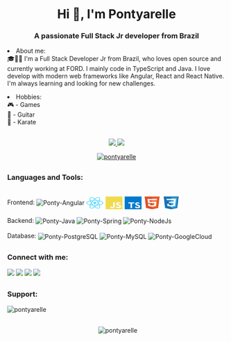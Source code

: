 ##

<h1 align="center">Hi 👋, I'm Pontyarelle</h1>
<h3 align="center">A passionate Full Stack Jr developer from Brazil</h3>
   
<li>About me:</li>
   🎓👨‍🎓 I'm a Full Stack Developer Jr from Brazil, who loves open source and currently working at FORD. 
   I mainly code in TypeScript and Java. I love develop with modern web frameworks like Angular, React and React Native. 
   I'm always learning and looking for new challenges.

<p></p>
<li>Hobbies:</li>
   🎮 - Games <br>
   🎸 - Guitar <br>
   🥋 - Karate <br>
   
 ##

<div align="center">
   <a href="https://github.com/pontyarelle">
   <img height="160em" src="https://github-readme-stats.vercel.app/api?username=pontyarelle&show_icons=true&theme=dracula&include_all_commits=true&count_private=true"/>
   <img height="160em" src="https://github-readme-stats.vercel.app/api/top-langs/?username=pontyarelle&layout=compact&langs_count=7&theme=dracula"/>
   <p align="center"> <a href="https://github.com/ryo-ma/github-profile-trophy"><img src="https://github-profile-trophy.vercel.app/?username=pontyarelle" alt="pontyarelle" /></a></p>
</div>

 ##
   
<h3 align="left">Languages and Tools:</h3> 
<div style="display: inline_block"><br>
   Frontend:
   <img align="center" alt="Ponty-Angular" height="30" width="40" src="https://cdn.jsdelivr.net/gh/devicons/devicon/icons/angularjs/angularjs-original.svg">
   <img align="center" alt="Ponty-React" height="30" width="40" src="https://raw.githubusercontent.com/devicons/devicon/master/icons/react/react-original.svg">
   <img align="center" alt="Ponty-Js" height="30" width="40" src="https://raw.githubusercontent.com/devicons/devicon/master/icons/javascript/javascript-plain.svg">
   <img align="center" alt="Ponty-Ts" height="30" width="40" src="https://raw.githubusercontent.com/devicons/devicon/master/icons/typescript/typescript-plain.svg">
   <img align="center" alt="Ponty-HTML" height="30" width="40" src="https://raw.githubusercontent.com/devicons/devicon/master/icons/html5/html5-original.svg">
   <img align="center" alt="Ponty-CSS" height="30" width="40" src="https://raw.githubusercontent.com/devicons/devicon/master/icons/css3/css3-original.svg">
</div>         

<div style="display: inline_block"><br>
   Backend:
   <img align="center" alt="Ponty-Java" height="30" width="40" src="https://cdn.jsdelivr.net/gh/devicons/devicon/icons/java/java-original.svg">
   <img align="center" alt="Ponty-Spring" height="30" width="40" src="https://cdn.jsdelivr.net/gh/devicons/devicon/icons/spring/spring-original.svg">
   <img align="center" alt="Ponty-NodeJs" height="30" width="40" src="https://cdn.jsdelivr.net/gh/devicons/devicon/icons/nodejs/nodejs-original.svg">
</div>  

<div style="display: inline_block"><br>
   Database:
   <img align="center" alt="Ponty-PostgreSQL" height="30" width="40" src="https://cdn.jsdelivr.net/gh/devicons/devicon/icons/postgresql/postgresql-original.svg">
   <img align="center" alt="Ponty-MySQL" height="30" width="40" src="https://cdn.jsdelivr.net/gh/devicons/devicon/icons/mysql/mysql-original.svg">
   <img align="center" alt="Ponty-GoogleCloud" height="30" width="40" src="https://cdn.jsdelivr.net/gh/devicons/devicon/icons/googlecloud/googlecloud-original.svg">  
</div>  
 
  ##
  
<div> 
   <h3 align="left">Connect with me:</h3>
   <a href="https://www.youtube.com/quartinhodometal" target="_blank"><img src="https://img.shields.io/badge/YouTube-FF0000?style=for-the-badge&logo=youtube&logoColor=white" target="_blank"></a>
   <a href="https://instagram.com/pontyarelle" target="_blank"><img src="https://img.shields.io/badge/-Instagram-%23E4405F?style=for-the-badge&logo=instagram&logoColor=white" target="_blank"></a>
   <a href="https://www.twitch.tv/pontyarelle" target="_blank"><img src="https://img.shields.io/badge/Twitch-9146FF?style=for-the-badge&logo=twitch&logoColor=white" target="_blank"></a> 
   <a href="https://www.linkedin.com/in/pontyarelle-pach%C3%AAco/" target="_blank"><img src="https://img.shields.io/badge/-LinkedIn-%230077B5?style=for-the-badge&logo=linkedin&logoColor=white" target="_blank"></a> 
</div>

 ##
  
<div>
   <h3 align="left">Support:</h3>
   <p><a href="https://www.buymeacoffee.com/pontyarelle"> <img align="left" src="https://cdn.buymeacoffee.com/buttons/v2/default-yellow.png" height="50" width="210"       alt="pontyarelle" /></a></p><br><br>
   <p align="left"> <img src="https://komarev.com/ghpvc/?username=pontyarelle&label=Profile%20views&color=0e75b6&style=flat" alt="pontyarelle" /></p>
</div>
